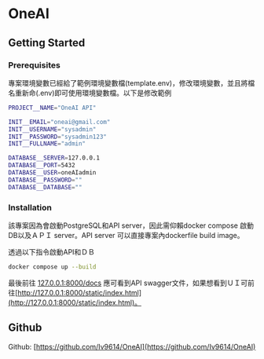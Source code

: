 # OneAI

<!-- GETTING STARTED -->
## Getting Started

### Prerequisites

專案環境變數已經給了範例環境變數檔(template.env)，修改環境變數，並且將檔名重新命(.env)即可使用環境變數檔。以下是修改範例

```sh
PROJECT__NAME="OneAI API"

INIT__EMAIL="oneai@gmail.com"
INIT__USERNAME="sysadmin"
INIT__PASSWORD="sysadmin123"
INIT__FULLNAME="admin"

DATABASE__SERVER=127.0.0.1
DATABASE__PORT=5432
DATABASE__USER=oneAIadmin
DATABASE__PASSWORD=""
DATABASE__DATABASE=""
```

### Installation

該專案因為會啟動PostgreSQL和API server，因此需仰賴docker compose 啟動DB以及ＡＰＩ server。API server 可以直接專案內dockerfile build image。

透過以下指令啟動API和ＤＢ
```sh
docker compose up --build
```


最後前往 [127.0.0.1:8000/docs](127.0.0.1:8000/docs) 應可看到API swagger文件，如果想看到ＵＩ可前往[http://127.0.0.1:8000/static/index.html](http://127.0.0.1:8000/static/index.html)。

## Github
Github: [https://github.com/Iv9614/OneAI](https://github.com/Iv9614/OneAI)
